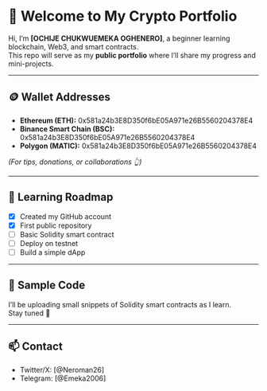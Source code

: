 # 🚀 Welcome to My Crypto Portfolio

Hi, I’m **[OCHIJE CHUKWUEMEKA OGHENERO]**, a beginner learning blockchain, Web3, and smart contracts.  
This repo will serve as my **public portfolio** where I’ll share my progress and mini-projects.  

---

## 🪙 Wallet Addresses
- **Ethereum (ETH):** 0x581a24b3E8D350f6bE05A971e26B5560204378E4
- **Binance Smart Chain (BSC):** 0x581a24b3E8D350f6bE05A971e26B5560204378E4
- **Polygon (MATIC):** 0x581a24b3E8D350f6bE05A971e26B5560204378E4

*(For tips, donations, or collaborations 👆)*

---

## 📘 Learning Roadmap
- [x] Created my GitHub account
- [x] First public repository
- [ ] Basic Solidity smart contract
- [ ] Deploy on testnet
- [ ] Build a simple dApp

---

## 📂 Sample Code
I’ll be uploading small snippets of Solidity smart contracts as I learn.  
Stay tuned 🚀  

---

## 📫 Contact
- Twitter/X: [@Neroman26]  
- Telegram: [@Emeka2006]
